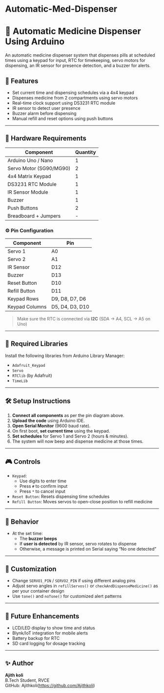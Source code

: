 # Automatic-Med-Dispenser
# 💊 Automatic Medicine Dispenser Using Arduino

An automatic medicine dispenser system that dispenses pills at scheduled times using a keypad for input, RTC for timekeeping, servo motors for dispensing, an IR sensor for presence detection, and a buzzer for alerts.

## 🧠 Features

- Set current time and dispensing schedules via a 4x4 keypad
- Dispenses medicine from 2 compartments using servo motors
- Real-time clock support using DS3231 RTC module
- IR sensor to detect user presence
- Buzzer alarm before dispensing
- Manual refill and reset options using push buttons

---

## 🔧 Hardware Requirements

| Component               | Quantity |
|------------------------|----------|
| Arduino Uno / Nano     | 1        |
| Servo Motor (SG90/MG90) | 2        |
| 4x4 Matrix Keypad      | 1        |
| DS3231 RTC Module      | 1        |
| IR Sensor Module       | 1        |
| Buzzer                 | 1        |
| Push Buttons           | 2        |
| Breadboard + Jumpers   | -        |

### ⚙️ Pin Configuration

| Component      | Pin           |
|----------------|---------------|
| Servo 1        | A0            |
| Servo 2        | A1            |
| IR Sensor      | D12           |
| Buzzer         | D13           |
| Reset Button   | D10           |
| Refill Button  | D11           |
| Keypad Rows    | D9, D8, D7, D6|
| Keypad Columns | D5, D4, D3, D10|

> Make sure the RTC is connected via **I2C** (SDA -> A4, SCL -> A5 on Uno)

---

## 🧩 Required Libraries

Install the following libraries from Arduino Library Manager:

- `Adafruit_Keypad`
- `Servo`
- `RTClib` (by Adafruit)
- `TimeLib`

---

## 🛠️ Setup Instructions

1. **Connect all components** as per the pin diagram above.
2. **Upload the code** using Arduino IDE.
3. **Open Serial Monitor** (9600 baud rate).
4. On first boot, **set current time** using the keypad.
5. **Set schedules** for Servo 1 and Servo 2 (hours & minutes).
6. The system will now beep and dispense medicine at those times.

---

## 🎮 Controls

- `Keypad`:
  - Use digits to enter time
  - Press `#` to confirm input
  - Press `*` to cancel input
- `Reset Button`: Resets dispensing time schedules
- `Refill Button`: Moves servos to open-close position to refill medicine

---

## 🚨 Behavior

- At the set time:
  - The **buzzer beeps**
  - If **user is detected** by IR sensor, servo rotates to dispense
  - Otherwise, a message is printed on Serial saying “No one detected”

---

## 🔄 Customization

- Change `SERVO1_PIN` / `SERVO2_PIN` if using different analog pins
- Adjust servo angles in `refillServos()` or `checkAndDispenseMedicine()` as per your container design
- Use `tone()` and `noTone()` for customized alert patterns

---

## 📸 Future Enhancements

- LCD/LED display to show time and status
- Blynk/IoT integration for mobile alerts
- Battery backup for RTC
- SD card logging for dosage tracking

---

## ✨ Author

**Ajith koli**  
B.Tech Student, RVCE  
GitHub: Ajithkoli(https://github.com/Ajithkoli)  
